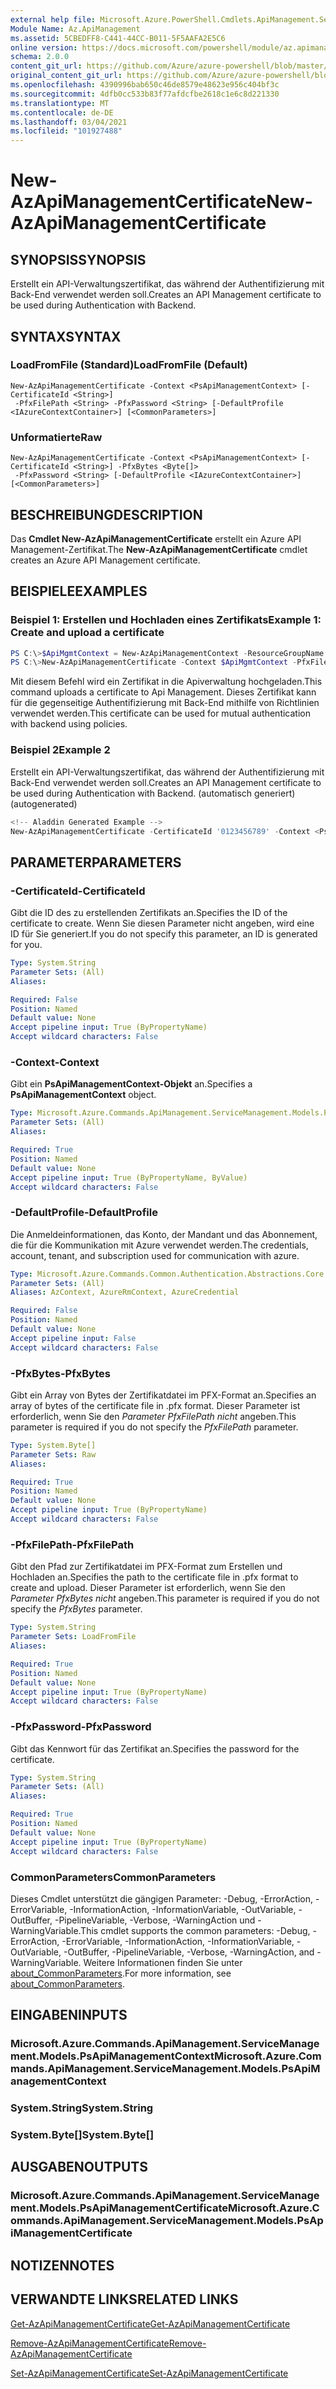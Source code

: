 ```yaml
---
external help file: Microsoft.Azure.PowerShell.Cmdlets.ApiManagement.ServiceManagement.dll-Help.xml
Module Name: Az.ApiManagement
ms.assetid: 5CBEDFF8-C441-44CC-B011-5F5AAFA2E5C6
online version: https://docs.microsoft.com/powershell/module/az.apimanagement/new-azapimanagementcertificate
schema: 2.0.0
content_git_url: https://github.com/Azure/azure-powershell/blob/master/src/ApiManagement/ApiManagement/help/New-AzApiManagementCertificate.md
original_content_git_url: https://github.com/Azure/azure-powershell/blob/master/src/ApiManagement/ApiManagement/help/New-AzApiManagementCertificate.md
ms.openlocfilehash: 4390996bab650c46de8579e48623e956c404bf3c
ms.sourcegitcommit: 4dfb0cc533b83f77afdcfbe2618c1e6c8d221330
ms.translationtype: MT
ms.contentlocale: de-DE
ms.lasthandoff: 03/04/2021
ms.locfileid: "101927488"
---
```

# <span data-ttu-id="aed57-101">New-AzApiManagementCertificate</span><span class="sxs-lookup"><span data-stu-id="aed57-101">New-AzApiManagementCertificate</span></span>

## <span data-ttu-id="aed57-102">SYNOPSIS</span><span class="sxs-lookup"><span data-stu-id="aed57-102">SYNOPSIS</span></span>
<span data-ttu-id="aed57-103">Erstellt ein API-Verwaltungszertifikat, das während der Authentifizierung mit Back-End verwendet werden soll.</span><span class="sxs-lookup"><span data-stu-id="aed57-103">Creates an API Management certificate to be used during Authentication with Backend.</span></span>

## <span data-ttu-id="aed57-104">SYNTAX</span><span class="sxs-lookup"><span data-stu-id="aed57-104">SYNTAX</span></span>

### <span data-ttu-id="aed57-105">LoadFromFile (Standard)</span><span class="sxs-lookup"><span data-stu-id="aed57-105">LoadFromFile (Default)</span></span>
```
New-AzApiManagementCertificate -Context <PsApiManagementContext> [-CertificateId <String>]
 -PfxFilePath <String> -PfxPassword <String> [-DefaultProfile <IAzureContextContainer>] [<CommonParameters>]
```

### <span data-ttu-id="aed57-106">Unformatierte</span><span class="sxs-lookup"><span data-stu-id="aed57-106">Raw</span></span>
```
New-AzApiManagementCertificate -Context <PsApiManagementContext> [-CertificateId <String>] -PfxBytes <Byte[]>
 -PfxPassword <String> [-DefaultProfile <IAzureContextContainer>] [<CommonParameters>]
```

## <span data-ttu-id="aed57-107">BESCHREIBUNG</span><span class="sxs-lookup"><span data-stu-id="aed57-107">DESCRIPTION</span></span>
<span data-ttu-id="aed57-108">Das **Cmdlet New-AzApiManagementCertificate** erstellt ein Azure API Management-Zertifikat.</span><span class="sxs-lookup"><span data-stu-id="aed57-108">The **New-AzApiManagementCertificate** cmdlet creates an Azure API Management certificate.</span></span>

## <span data-ttu-id="aed57-109">BEISPIELE</span><span class="sxs-lookup"><span data-stu-id="aed57-109">EXAMPLES</span></span>

### <span data-ttu-id="aed57-110">Beispiel 1: Erstellen und Hochladen eines Zertifikats</span><span class="sxs-lookup"><span data-stu-id="aed57-110">Example 1: Create and upload a certificate</span></span>
```powershell
PS C:\>$ApiMgmtContext = New-AzApiManagementContext -ResourceGroupName "Api-Default-WestUS" -ServiceName "contoso"
PS C:\>New-AzApiManagementCertificate -Context $ApiMgmtContext -PfxFilePath "C:\contoso\certificates\apimanagement.pfx" -PfxPassword "1111"
```

<span data-ttu-id="aed57-111">Mit diesem Befehl wird ein Zertifikat in die Apiverwaltung hochgeladen.</span><span class="sxs-lookup"><span data-stu-id="aed57-111">This command uploads a certificate to Api Management.</span></span> <span data-ttu-id="aed57-112">Dieses Zertifikat kann für die gegenseitige Authentifizierung mit Back-End mithilfe von Richtlinien verwendet werden.</span><span class="sxs-lookup"><span data-stu-id="aed57-112">This certificate can be used for mutual authentication with backend using policies.</span></span>

### <span data-ttu-id="aed57-113">Beispiel 2</span><span class="sxs-lookup"><span data-stu-id="aed57-113">Example 2</span></span>

<span data-ttu-id="aed57-114">Erstellt ein API-Verwaltungszertifikat, das während der Authentifizierung mit Back-End verwendet werden soll.</span><span class="sxs-lookup"><span data-stu-id="aed57-114">Creates an API Management certificate to be used during Authentication with Backend.</span></span> <span data-ttu-id="aed57-115">(automatisch generiert)</span><span class="sxs-lookup"><span data-stu-id="aed57-115">(autogenerated)</span></span>

```powershell
<!-- Aladdin Generated Example --> 
New-AzApiManagementCertificate -CertificateId '0123456789' -Context <PsApiManagementContext> -PfxFilePath 'C:\contoso\certificates\apimanagement.pfx' -PfxPassword '1111'
```

## <span data-ttu-id="aed57-116">PARAMETER</span><span class="sxs-lookup"><span data-stu-id="aed57-116">PARAMETERS</span></span>

### <span data-ttu-id="aed57-117">-CertificateId</span><span class="sxs-lookup"><span data-stu-id="aed57-117">-CertificateId</span></span>
<span data-ttu-id="aed57-118">Gibt die ID des zu erstellenden Zertifikats an.</span><span class="sxs-lookup"><span data-stu-id="aed57-118">Specifies the ID of the certificate to create.</span></span>
<span data-ttu-id="aed57-119">Wenn Sie diesen Parameter nicht angeben, wird eine ID für Sie generiert.</span><span class="sxs-lookup"><span data-stu-id="aed57-119">If you do not specify this parameter, an ID is generated for you.</span></span>

```yaml
Type: System.String
Parameter Sets: (All)
Aliases:

Required: False
Position: Named
Default value: None
Accept pipeline input: True (ByPropertyName)
Accept wildcard characters: False
```

### <span data-ttu-id="aed57-120">-Context</span><span class="sxs-lookup"><span data-stu-id="aed57-120">-Context</span></span>
<span data-ttu-id="aed57-121">Gibt ein **PsApiManagementContext-Objekt** an.</span><span class="sxs-lookup"><span data-stu-id="aed57-121">Specifies a **PsApiManagementContext** object.</span></span>

```yaml
Type: Microsoft.Azure.Commands.ApiManagement.ServiceManagement.Models.PsApiManagementContext
Parameter Sets: (All)
Aliases:

Required: True
Position: Named
Default value: None
Accept pipeline input: True (ByPropertyName, ByValue)
Accept wildcard characters: False
```

### <span data-ttu-id="aed57-122">-DefaultProfile</span><span class="sxs-lookup"><span data-stu-id="aed57-122">-DefaultProfile</span></span>
<span data-ttu-id="aed57-123">Die Anmeldeinformationen, das Konto, der Mandant und das Abonnement, die für die Kommunikation mit Azure verwendet werden.</span><span class="sxs-lookup"><span data-stu-id="aed57-123">The credentials, account, tenant, and subscription used for communication with azure.</span></span>

```yaml
Type: Microsoft.Azure.Commands.Common.Authentication.Abstractions.Core.IAzureContextContainer
Parameter Sets: (All)
Aliases: AzContext, AzureRmContext, AzureCredential

Required: False
Position: Named
Default value: None
Accept pipeline input: False
Accept wildcard characters: False
```

### <span data-ttu-id="aed57-124">-PfxBytes</span><span class="sxs-lookup"><span data-stu-id="aed57-124">-PfxBytes</span></span>
<span data-ttu-id="aed57-125">Gibt ein Array von Bytes der Zertifikatdatei im PFX-Format an.</span><span class="sxs-lookup"><span data-stu-id="aed57-125">Specifies an array of bytes of the certificate file in .pfx format.</span></span>
<span data-ttu-id="aed57-126">Dieser Parameter ist erforderlich, wenn Sie den *Parameter PfxFilePath nicht* angeben.</span><span class="sxs-lookup"><span data-stu-id="aed57-126">This parameter is required if you do not specify the *PfxFilePath* parameter.</span></span>

```yaml
Type: System.Byte[]
Parameter Sets: Raw
Aliases:

Required: True
Position: Named
Default value: None
Accept pipeline input: True (ByPropertyName)
Accept wildcard characters: False
```

### <span data-ttu-id="aed57-127">-PfxFilePath</span><span class="sxs-lookup"><span data-stu-id="aed57-127">-PfxFilePath</span></span>
<span data-ttu-id="aed57-128">Gibt den Pfad zur Zertifikatdatei im PFX-Format zum Erstellen und Hochladen an.</span><span class="sxs-lookup"><span data-stu-id="aed57-128">Specifies the path to the certificate file in .pfx format to create and upload.</span></span>
<span data-ttu-id="aed57-129">Dieser Parameter ist erforderlich, wenn Sie den *Parameter PfxBytes nicht* angeben.</span><span class="sxs-lookup"><span data-stu-id="aed57-129">This parameter is required if you do not specify the *PfxBytes* parameter.</span></span>

```yaml
Type: System.String
Parameter Sets: LoadFromFile
Aliases:

Required: True
Position: Named
Default value: None
Accept pipeline input: True (ByPropertyName)
Accept wildcard characters: False
```

### <span data-ttu-id="aed57-130">-PfxPassword</span><span class="sxs-lookup"><span data-stu-id="aed57-130">-PfxPassword</span></span>
<span data-ttu-id="aed57-131">Gibt das Kennwort für das Zertifikat an.</span><span class="sxs-lookup"><span data-stu-id="aed57-131">Specifies the password for the certificate.</span></span>

```yaml
Type: System.String
Parameter Sets: (All)
Aliases:

Required: True
Position: Named
Default value: None
Accept pipeline input: True (ByPropertyName)
Accept wildcard characters: False
```

### <span data-ttu-id="aed57-132">CommonParameters</span><span class="sxs-lookup"><span data-stu-id="aed57-132">CommonParameters</span></span>
<span data-ttu-id="aed57-133">Dieses Cmdlet unterstützt die gängigen Parameter: -Debug, -ErrorAction, -ErrorVariable, -InformationAction, -InformationVariable, -OutVariable, -OutBuffer, -PipelineVariable, -Verbose, -WarningAction und -WarningVariable.</span><span class="sxs-lookup"><span data-stu-id="aed57-133">This cmdlet supports the common parameters: -Debug, -ErrorAction, -ErrorVariable, -InformationAction, -InformationVariable, -OutVariable, -OutBuffer, -PipelineVariable, -Verbose, -WarningAction, and -WarningVariable.</span></span> <span data-ttu-id="aed57-134">Weitere Informationen finden Sie unter [about_CommonParameters](http://go.microsoft.com/fwlink/?LinkID=113216).</span><span class="sxs-lookup"><span data-stu-id="aed57-134">For more information, see [about_CommonParameters](http://go.microsoft.com/fwlink/?LinkID=113216).</span></span>

## <span data-ttu-id="aed57-135">EINGABEN</span><span class="sxs-lookup"><span data-stu-id="aed57-135">INPUTS</span></span>

### <span data-ttu-id="aed57-136">Microsoft.Azure.Commands.ApiManagement.ServiceManagement.Models.PsApiManagementContext</span><span class="sxs-lookup"><span data-stu-id="aed57-136">Microsoft.Azure.Commands.ApiManagement.ServiceManagement.Models.PsApiManagementContext</span></span>

### <span data-ttu-id="aed57-137">System.String</span><span class="sxs-lookup"><span data-stu-id="aed57-137">System.String</span></span>

### <span data-ttu-id="aed57-138">System.Byte[]</span><span class="sxs-lookup"><span data-stu-id="aed57-138">System.Byte[]</span></span>

## <span data-ttu-id="aed57-139">AUSGABEN</span><span class="sxs-lookup"><span data-stu-id="aed57-139">OUTPUTS</span></span>

### <span data-ttu-id="aed57-140">Microsoft.Azure.Commands.ApiManagement.ServiceManagement.Models.PsApiManagementCertificate</span><span class="sxs-lookup"><span data-stu-id="aed57-140">Microsoft.Azure.Commands.ApiManagement.ServiceManagement.Models.PsApiManagementCertificate</span></span>

## <span data-ttu-id="aed57-141">NOTIZEN</span><span class="sxs-lookup"><span data-stu-id="aed57-141">NOTES</span></span>

## <span data-ttu-id="aed57-142">VERWANDTE LINKS</span><span class="sxs-lookup"><span data-stu-id="aed57-142">RELATED LINKS</span></span>

[<span data-ttu-id="aed57-143">Get-AzApiManagementCertificate</span><span class="sxs-lookup"><span data-stu-id="aed57-143">Get-AzApiManagementCertificate</span></span>](./Get-AzApiManagementCertificate.md)

[<span data-ttu-id="aed57-144">Remove-AzApiManagementCertificate</span><span class="sxs-lookup"><span data-stu-id="aed57-144">Remove-AzApiManagementCertificate</span></span>](./Remove-AzApiManagementCertificate.md)

[<span data-ttu-id="aed57-145">Set-AzApiManagementCertificate</span><span class="sxs-lookup"><span data-stu-id="aed57-145">Set-AzApiManagementCertificate</span></span>](./Set-AzApiManagementCertificate.md)


